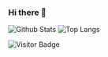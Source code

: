 ### Hi there 👋
<!-- <p align=""><a href="#"><img width="40%" src="./images/opensource.jpeg" /></a></p> -->

<!--
**repzlaw/repzlaw** is a ✨ _special_ ✨ repository because its `README.md` (this file) appears on your GitHub profile.

Here are some ideas to get you started:

- 🔭 I’m currently working on ...
- 🌱 I’m currently learning ...
- 👯 I’m looking to collaborate on ...
- 🤔 I’m looking for help with ...
- 💬 Ask me about ...
- 📫 How to reach me: ...
- 😄 Pronouns: ...
- ⚡ Fun fact: ...
-->
<!-- - 🔭 Check me out on LinkedIN @ https://www.linkedin.com/in/david-ibitoye-1677a0123/ ... -->

![Github Stats](https://github-readme-stats-rongronggg9.vercel.app/api?username=demscript&count_private=true&show_icons=true&theme=radical&include_all_commits=true)
![Top Langs](https://github-readme-stats.vercel.app/api?username=demscript)

![Visitor Badge](https://visitor-badge.laobi.icu/badge?page_id=demscript.demscript&theme=radical)
